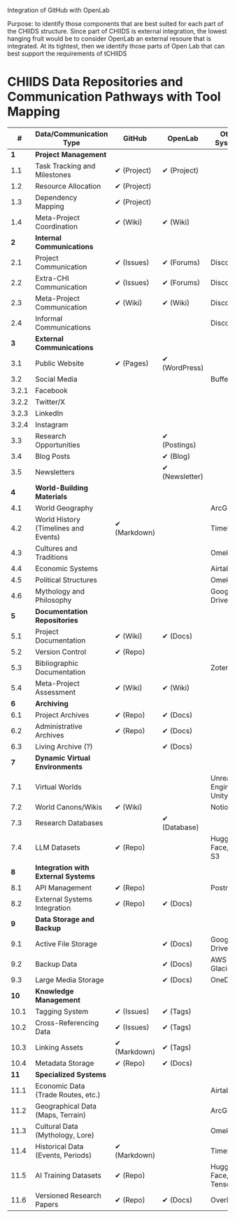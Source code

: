 Integration of GitHub with OpenLab

Purpose: to identify those components that are best suited for each part of the CHIIDS structure.  Since part of CHIIDS is external integration, the lowest hanging fruit would be to consider OpenLab an external resoure that is integrated.  At its tightest, then we identify those parts of Open Lab that can best support the requirements of tCHIIDS

# CHIIDS Data Repositories and Communication Pathways with Tool Mapping

| **#** | **Data/Communication Type**            | **GitHub**         | **OpenLab**        | **Other Systems**                |
|-------|-----------------------------------------|--------------------|--------------------|----------------------------------|
| **1** | **Project Management**                 |                    |                    |                                  |
| 1.1   | Task Tracking and Milestones           | ✔ (Project)        | ✔ (Project)        |                                  |
| 1.2   | Resource Allocation                    | ✔ (Project)        |                    |                                  |
| 1.3   | Dependency Mapping                     | ✔ (Project)        |                    |                                  |
| 1.4   | Meta-Project Coordination              | ✔ (Wiki)           | ✔ (Wiki)           |                                  |
| **2** | **Internal Communications**            |                    |                    |                                  |
| 2.1   | Project Communication                  | ✔ (Issues)         | ✔ (Forums)         | Discord                          |
| 2.2   | Extra-CHI Communication                | ✔ (Issues)         | ✔ (Forums)         | Discord                          |
| 2.3   | Meta-Project Communication             | ✔ (Wiki)           | ✔ (Wiki)           | Discord                          |
| 2.4   | Informal Communications                |                    |                    | Discord                          |
| **3** | **External Communications**            |                    |                    |                                  |
| 3.1   | Public Website                         | ✔ (Pages)          | ✔ (WordPress)      |                                  |
| 3.2   | Social Media                           |                    |                    | Buffer                           |
| 3.2.1 | Facebook                               |                    |                    |                                  |
| 3.2.2 | Twitter/X                              |                    |                    |                                  |
| 3.2.3 | LinkedIn                               |                    |                    |                                  |
| 3.2.4 | Instagram                              |                    |                    |                                  |
| 3.3   | Research Opportunities                 |                    | ✔ (Postings)       |                                  |
| 3.4   | Blog Posts                             |                    | ✔ (Blog)           |                                  |
| 3.5   | Newsletters                            |                    | ✔ (Newsletter)     |                                  |
| **4** | **World-Building Materials**           |                    |                    |                                  |
| 4.1   | World Geography                        |                    |                    | ArcGIS                           |
| 4.2   | World History (Timelines and Events)   | ✔ (Markdown)       |                    | Timeline.js                      |
| 4.3   | Cultures and Traditions                |                    |                    | Omeka                            |
| 4.4   | Economic Systems                       |                    |                    | Airtable                         |
| 4.5   | Political Structures                   |                    |                    | Omeka                            |
| 4.6   | Mythology and Philosophy               |                    |                    | Google Drive                     |
| **5** | **Documentation Repositories**         |                    |                    |                                  |
| 5.1   | Project Documentation                  | ✔ (Wiki)           | ✔ (Docs)           |                                  |
| 5.2   | Version Control                        | ✔ (Repo)           |                    |                                  |
| 5.3   | Bibliographic Documentation            |                    |                    | Zotero                           |
| 5.4   | Meta-Project Assessment                | ✔ (Wiki)           | ✔ (Wiki)           |                                  |
| **6** | **Archiving**                          |                    |                    |                                  |
| 6.1   | Project Archives                       | ✔ (Repo)           | ✔ (Docs)           |                                  |
| 6.2   | Administrative Archives                | ✔ (Repo)           | ✔ (Docs)           |                                  |
| 6.3   | Living Archive (?)                     |                    | ✔ (Docs)           |                                  |
| **7** | **Dynamic Virtual Environments**       |                    |                    |                                  |
| 7.1   | Virtual Worlds                         |                    |                    | Unreal Engine, Unity             |
| 7.2   | World Canons/Wikis                     | ✔ (Wiki)           |                    | Notion                           |
| 7.3   | Research Databases                     |                    | ✔ (Database)       |                                  |
| 7.4   | LLM Datasets                           | ✔ (Repo)           |                    | Hugging Face, AWS S3             |
| **8** | **Integration with External Systems**  |                    |                    |                                  |
| 8.1   | API Management                         | ✔ (Repo)           |                    | Postman                          |
| 8.2   | External Systems Integration           | ✔ (Repo)           | ✔ (Docs)           |                                  |
| **9** | **Data Storage and Backup**            |                    |                    |                                  |
| 9.1   | Active File Storage                    |                    | ✔ (Docs)           | Google Drive                     |
| 9.2   | Backup Data                            |                    | ✔ (Docs)           | AWS Glacier                      |
| 9.3   | Large Media Storage                    |                    | ✔ (Docs)           | OneDrive                         |
| **10** | **Knowledge Management**              |                    |                    |                                  |
| 10.1  | Tagging System                         | ✔ (Issues)         | ✔ (Tags)           |                                  |
| 10.2  | Cross-Referencing Data                 | ✔ (Issues)         | ✔ (Tags)           |                                  |
| 10.3  | Linking Assets                         | ✔ (Markdown)       | ✔ (Tags)           |                                  |
| 10.4  | Metadata Storage                       | ✔ (Repo)           | ✔ (Docs)           |                                  |
| **11** | **Specialized Systems**               |                    |                    |                                  |
| 11.1  | Economic Data (Trade Routes, etc.)     |                    |                    | Airtable                         |
| 11.2  | Geographical Data (Maps, Terrain)      |                    |                    | ArcGIS                           |
| 11.3  | Cultural Data (Mythology, Lore)        |                    |                    | Omeka                            |
| 11.4  | Historical Data (Events, Periods)      | ✔ (Markdown)       |                    | Timeline.js                      |
| 11.5  | AI Training Datasets                   | ✔ (Repo)           |                    | Hugging Face, TensorFlow         |
| 11.6  | Versioned Research Papers              | ✔ (Repo)           | ✔ (Docs)           | Overleaf                         |

